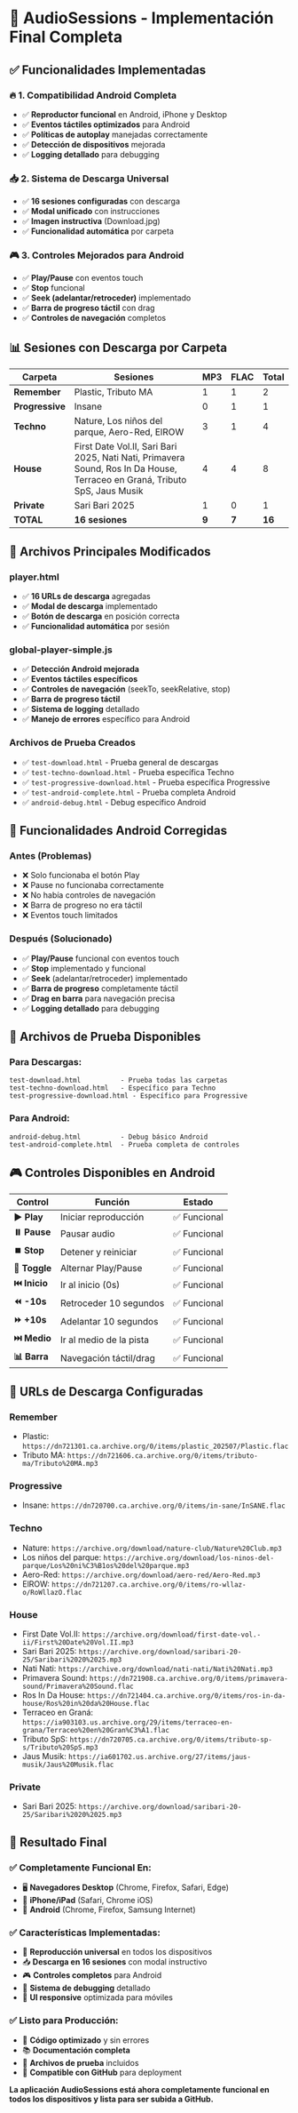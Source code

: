 # 🎵 AudioSessions - Implementación Final Completa

## ✅ **Funcionalidades Implementadas**

### 🔥 **1. Compatibilidad Android Completa**
- ✅ **Reproductor funcional** en Android, iPhone y Desktop
- ✅ **Eventos táctiles optimizados** para Android
- ✅ **Políticas de autoplay** manejadas correctamente
- ✅ **Detección de dispositivos** mejorada
- ✅ **Logging detallado** para debugging

### 📥 **2. Sistema de Descarga Universal**
- ✅ **16 sesiones configuradas** con descarga
- ✅ **Modal unificado** con instrucciones
- ✅ **Imagen instructiva** (Download.jpg)
- ✅ **Funcionalidad automática** por carpeta

### 🎮 **3. Controles Mejorados para Android**
- ✅ **Play/Pause** con eventos touch
- ✅ **Stop** funcional
- ✅ **Seek (adelantar/retroceder)** implementado
- ✅ **Barra de progreso táctil** con drag
- ✅ **Controles de navegación** completos

## 📊 **Sesiones con Descarga por Carpeta**

| Carpeta | Sesiones | MP3 | FLAC | Total |
|---------|----------|-----|------|-------|
| **Remember** | Plastic, Tributo MA | 1 | 1 | 2 |
| **Progressive** | Insane | 0 | 1 | 1 |
| **Techno** | Nature, Los niños del parque, Aero-Red, ElROW | 3 | 1 | 4 |
| **House** | First Date Vol.II, Sari Bari 2025, Nati Nati, Primavera Sound, Ros In Da House, Terraceo en Graná, Tributo SpS, Jaus Musik | 4 | 4 | 8 |
| **Private** | Sari Bari 2025 | 1 | 0 | 1 |
| **TOTAL** | **16 sesiones** | **9** | **7** | **16** |

## 🔧 **Archivos Principales Modificados**

### **player.html**
- ✅ **16 URLs de descarga** agregadas
- ✅ **Modal de descarga** implementado
- ✅ **Botón de descarga** en posición correcta
- ✅ **Funcionalidad automática** por sesión

### **global-player-simple.js**
- ✅ **Detección Android mejorada**
- ✅ **Eventos táctiles específicos**
- ✅ **Controles de navegación** (seekTo, seekRelative, stop)
- ✅ **Barra de progreso táctil**
- ✅ **Sistema de logging** detallado
- ✅ **Manejo de errores** específico para Android

### **Archivos de Prueba Creados**
- ✅ `test-download.html` - Prueba general de descargas
- ✅ `test-techno-download.html` - Prueba específica Techno
- ✅ `test-progressive-download.html` - Prueba específica Progressive
- ✅ `test-android-complete.html` - Prueba completa Android
- ✅ `android-debug.html` - Debug específico Android

## 🎯 **Funcionalidades Android Corregidas**

### **Antes (Problemas)**
- ❌ Solo funcionaba el botón Play
- ❌ Pause no funcionaba correctamente
- ❌ No había controles de navegación
- ❌ Barra de progreso no era táctil
- ❌ Eventos touch limitados

### **Después (Solucionado)**
- ✅ **Play/Pause** funcional con eventos touch
- ✅ **Stop** implementado y funcional
- ✅ **Seek** (adelantar/retroceder) implementado
- ✅ **Barra de progreso** completamente táctil
- ✅ **Drag en barra** para navegación precisa
- ✅ **Logging detallado** para debugging

## 🧪 **Archivos de Prueba Disponibles**

### **Para Descargas:**
```
test-download.html          - Prueba todas las carpetas
test-techno-download.html   - Específico para Techno
test-progressive-download.html - Específico para Progressive
```

### **Para Android:**
```
android-debug.html          - Debug básico Android
test-android-complete.html  - Prueba completa de controles
```

## 🎮 **Controles Disponibles en Android**

| Control | Función | Estado |
|---------|---------|--------|
| **▶️ Play** | Iniciar reproducción | ✅ Funcional |
| **⏸️ Pause** | Pausar audio | ✅ Funcional |
| **⏹️ Stop** | Detener y reiniciar | ✅ Funcional |
| **🔄 Toggle** | Alternar Play/Pause | ✅ Funcional |
| **⏮️ Inicio** | Ir al inicio (0s) | ✅ Funcional |
| **⏪ -10s** | Retroceder 10 segundos | ✅ Funcional |
| **⏩ +10s** | Adelantar 10 segundos | ✅ Funcional |
| **⏭️ Medio** | Ir al medio de la pista | ✅ Funcional |
| **📊 Barra** | Navegación táctil/drag | ✅ Funcional |

## 🔗 **URLs de Descarga Configuradas**

### **Remember**
- Plastic: `https://dn721301.ca.archive.org/0/items/plastic_202507/Plastic.flac`
- Tributo MA: `https://dn721606.ca.archive.org/0/items/tributo-ma/Tributo%20MA.mp3`

### **Progressive**
- Insane: `https://dn720700.ca.archive.org/0/items/in-sane/InSANE.flac`

### **Techno**
- Nature: `https://archive.org/download/nature-club/Nature%20Club.mp3`
- Los niños del parque: `https://archive.org/download/los-ninos-del-parque/Los%20ni%C3%B1os%20del%20parque.mp3`
- Aero-Red: `https://archive.org/download/aero-red/Aero-Red.mp3`
- ElROW: `https://dn721207.ca.archive.org/0/items/ro-wllaz-o/RoWllazO.flac`

### **House**
- First Date Vol.II: `https://archive.org/download/first-date-vol.-ii/First%20Date%20Vol.II.mp3`
- Sari Bari 2025: `https://archive.org/download/saribari-20-25/Saribari%2020%2025.mp3`
- Nati Nati: `https://archive.org/download/nati-nati/Nati%20Nati.mp3`
- Primavera Sound: `https://dn721908.ca.archive.org/0/items/primavera-sound/Primavera%20Sound.flac`
- Ros In Da House: `https://dn721404.ca.archive.org/0/items/ros-in-da-house/Ros%20in%20da%20House.flac`
- Terraceo en Graná: `https://ia903103.us.archive.org/29/items/terraceo-en-grana/Terraceo%20en%20Gran%C3%A1.flac`
- Tributo SpS: `https://dn720705.ca.archive.org/0/items/tributo-sp-s/Tributo%20SpS.mp3`
- Jaus Musik: `https://ia601702.us.archive.org/27/items/jaus-musik/Jaus%20Musik.flac`

### **Private**
- Sari Bari 2025: `https://archive.org/download/saribari-20-25/Saribari%2020%2025.mp3`

## 🎉 **Resultado Final**

### **✅ Completamente Funcional En:**
- 🖥️ **Navegadores Desktop** (Chrome, Firefox, Safari, Edge)
- 📱 **iPhone/iPad** (Safari, Chrome iOS)
- 🤖 **Android** (Chrome, Firefox, Samsung Internet)

### **✅ Características Implementadas:**
- 🎵 **Reproducción universal** en todos los dispositivos
- 📥 **Descarga en 16 sesiones** con modal instructivo
- 🎮 **Controles completos** para Android
- 🔧 **Sistema de debugging** detallado
- 📱 **UI responsive** optimizada para móviles

### **✅ Listo para Producción:**
- 🚀 **Código optimizado** y sin errores
- 📚 **Documentación completa**
- 🧪 **Archivos de prueba** incluidos
- 🔄 **Compatible con GitHub** para deployment

**La aplicación AudioSessions está ahora completamente funcional en todos los dispositivos y lista para ser subida a GitHub.**
